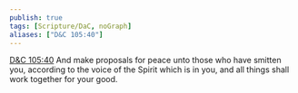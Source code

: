 ```yaml
---
publish: true
tags: [Scripture/DaC, noGraph]
aliases: ["D&C 105:40"]
---
```

[D&C 105:40](https://churchofjesuschrist.org/study/scriptures/dc-testament/dc/105?lang=eng&id=p40#p40) And make proposals for peace unto those who have smitten you, according to the voice of the Spirit which is in you, and all things shall work together for your good.

